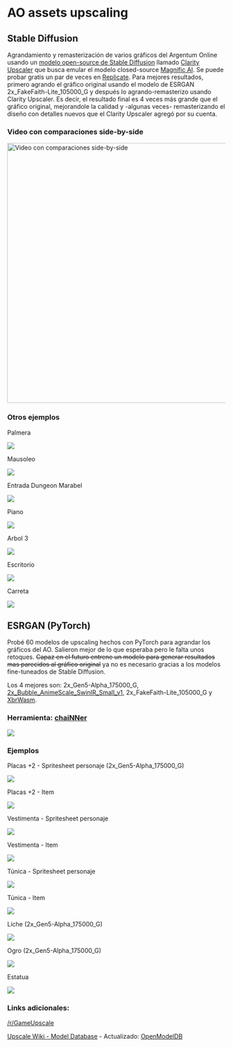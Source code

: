 # AO assets upscaling

## Stable Diffusion

Agrandamiento y remasterización de varios gráficos del Argentum Online usando un [modelo open-source de Stable Diffusion](https://old.reddit.com/r/StableDiffusion/comments/1bfnia0/magnific_ai_upscaler_has_been_reverse_enginered/) llamado [Clarity Upscaler](https://github.com/philz1337x/clarity-upscaler) que busca emular el modelo closed-source [Magnific AI](https://magnific.ai/). Se puede probar gratis un par de veces en [Replicate](https://replicate.com/philz1337x/clarity-upscaler). Para mejores resultados, primero agrando el gráfico original usando el modelo de ESRGAN 2x_FakeFaith-Lite_105000_G y después lo agrando-remasterizo usando Clarity Upscaler. Es decir, el resultado final es 4 veces más grande que el gráfico original, mejorandole la calidad y -algunas veces- remasterizando el diseño con detalles nuevos que el Clarity Upscaler agregó por su cuenta.

### Video con comparaciones side-by-side

<a href="https://www.youtube.com/watch?v=T_enS5HZEQE" target="_blank">
 <img src="https://github.com/ominousg/ao-assets-upscaling/blob/main/upscaled_Stable_Diffusion/djinn_comparacion.png?raw=true" alt="Video con comparaciones side-by-side" width="600" />
</a>


### Otros ejemplos

Palmera

![](https://github.com/ominousg/ao-assets-upscaling/blob/main/upscaled_Stable_Diffusion/Palmera.png?raw=true)

Mausoleo

![](https://github.com/ominousg/ao-assets-upscaling/blob/main/upscaled_Stable_Diffusion/Mausoleo.png?raw=true)

Entrada Dungeon Marabel

![](https://github.com/ominousg/ao-assets-upscaling/blob/main/upscaled_Stable_Diffusion/Dungeon_Marabel.png?raw=true)

Piano

![](https://github.com/ominousg/ao-assets-upscaling/blob/main/upscaled_Stable_Diffusion/Piano.png?raw=true)

Arbol 3

![](https://github.com/ominousg/ao-assets-upscaling/blob/main/upscaled_Stable_Diffusion/Arbol_3.png?raw=true)

Escritorio

![](https://github.com/ominousg/ao-assets-upscaling/blob/main/upscaled_Stable_Diffusion/Escritorio.png?raw=true)

Carreta

![](https://github.com/ominousg/ao-assets-upscaling/blob/main/upscaled_Stable_Diffusion/Carreta.png?raw=true)


## ESRGAN (PyTorch)

Probé 60 modelos de upscaling hechos con PyTorch para agrandar los gráficos del AO. Salieron mejor de lo que esperaba pero le falta unos retoques. ~~Capaz en el futuro entrene un modelo para generar resultados mas parecidos al gráfico original~~ ya no es necesario gracias a los modelos fine-tuneados de Stable Diffusion.

Los 4 mejores son: 2x_Gen5-Alpha_175000_G, [2x_Bubble_AnimeScale_SwinIR_Small_v1](https://github.com/Bubblemint864/AI-Models), 2x_FakeFaith-Lite_105000_G y [XbrWasm](https://www.maxlaumeister.com/xbr-wasm/).

### Herramienta: [chaiNNer](https://chainner.app/)

![](https://github.com/ominousg/ao-assets-upscaling/blob/main/upscaled_ESRGAN/ejemplo-chaiNNer.png?raw=true)

### Ejemplos

Placas +2 - Spritesheet personaje (2x_Gen5-Alpha_175000_G)

![](https://github.com/ominousg/ao-assets-upscaling/blob/main/upscaled_ESRGAN/armadura-spritesheet-upscale.png?raw=true)

Placas +2 - Item

![](https://github.com/ominousg/ao-assets-upscaling/blob/main/upscaled_ESRGAN/armadura-item-upscale.png)

Vestimenta - Spritesheet personaje

![](https://github.com/ominousg/ao-assets-upscaling/blob/main/upscaled_ESRGAN/vestimenta-spritesheet-upscale.png?raw=true)

Vestimenta - Item

![](https://github.com/ominousg/ao-assets-upscaling/blob/main/upscaled_ESRGAN/vestimenta-item-upscale.png?raw=true)

Túnica - Spritesheet personaje

![](https://github.com/ominousg/ao-assets-upscaling/blob/main/upscaled_ESRGAN/tunica-spritesheet-upscale.png?raw=true)

Túnica - Item

![](https://github.com/ominousg/ao-assets-upscaling/blob/main/upscaled_ESRGAN/tunica-item-upscale.png?raw=true)

Liche (2x_Gen5-Alpha_175000_G)

![](https://github.com/ominousg/ao-assets-upscaling/blob/main/upscaled_ESRGAN/liche-upscale.png?raw=true)

Ogro (2x_Gen5-Alpha_175000_G)

![](https://github.com/ominousg/ao-assets-upscaling/blob/main/upscaled_ESRGAN/ogro-upscale.png?raw=true)

Estatua

![](https://github.com/ominousg/ao-assets-upscaling/blob/main/upscaled_ESRGAN/estatua-upscale.png?raw=true)



### Links adicionales:

[/r/GameUpscale](https://old.reddit.com/r/GameUpscale/)

[Upscale Wiki - Model Database](https://upscale.wiki/wiki/Model_Database) - Actualizado: [OpenModelDB](https://openmodeldb.info/)
